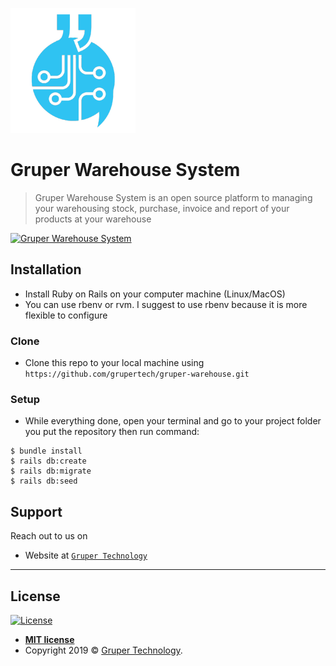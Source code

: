 <a href="https://gruper.co"><img src="https://github.com/grupertech/gruper-warehouse/blob/master/app/assets/images/gruper.png" title="Gruper-Warehouse" alt="Gruper Technology"></a>

# Gruper Warehouse System

> Gruper Warehouse System is an open source platform to managing your warehousing stock, purchase, invoice and report of your products at your warehouse

[![Gruper Warehouse System](https://i.imgur.com/NsxpHoW.png)]()

## Installation

- Install Ruby on Rails on your computer machine (Linux/MacOS)
- You can use rbenv or rvm. I suggest to use rbenv because it is more flexible to configure

### Clone

- Clone this repo to your local machine using `https://github.com/grupertech/gruper-warehouse.git`

### Setup

- While everything done, open your terminal and go to your project folder you put the repository then run command:

```shell
$ bundle install
$ rails db:create
$ rails db:migrate
$ rails db:seed
```

## Support

Reach out to us on

- Website at <a href="https://gruper.co" target="_blank">`Gruper Technology`</a>

---

## License

[![License](http://img.shields.io/:license-mit-blue.svg?style=flat-square)](http://badges.mit-license.org)

- **[MIT license](http://opensource.org/licenses/mit-license.php)**
- Copyright 2019 © <a href="https://gruper.co" target="_blank">Gruper Technology</a>.